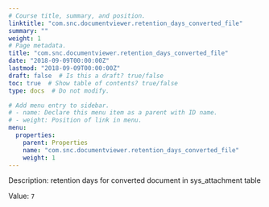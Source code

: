 ```yaml
---
# Course title, summary, and position.
linktitle: "com.snc.documentviewer.retention_days_converted_file"
summary: ""
weight: 1
# Page metadata.
title: "com.snc.documentviewer.retention_days_converted_file"
date: "2018-09-09T00:00:00Z"
lastmod: "2018-09-09T00:00:00Z"
draft: false  # Is this a draft? true/false
toc: true  # Show table of contents? true/false
type: docs  # Do not modify.

# Add menu entry to sidebar.
# - name: Declare this menu item as a parent with ID name.
# - weight: Position of link in menu.
menu:
  properties:
    parent: Properties
    name: "com.snc.documentviewer.retention_days_converted_file"
    weight: 1
---
```


Description: retention days for converted document in sys_attachment table


Value: `7`